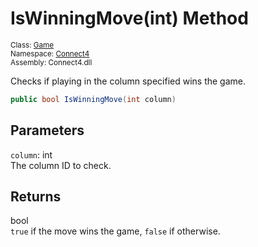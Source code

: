 # IsWinningMove(int) Method

<sub>Class: [Game](../Game.md)  
Namespace: [Connect4](../../Connect4.md)  
Assembly: Connect4.dll</sub>

Checks if playing in the column specified wins the game.

```cs
public bool IsWinningMove(int column)
```

## Parameters
`column`: int  
The column ID to check.

## Returns
bool  
`true` if the move wins the game, `false` if otherwise.
